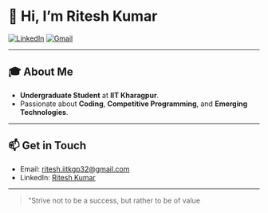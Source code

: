 # 👋 Hi, I’m Ritesh Kumar

[![LinkedIn](https://img.shields.io/badge/LinkedIn-Connect-blue?style=flat&logo=linkedin)](https://www.linkedin.com/in/ritesh-kumar32/) [![Gmail](https://img.shields.io/badge/Gmail-contact-red?style=flat&logo=gmail)](mailto:ritesh.iitkgp32@gmail.com)

---

## 🎓 About Me

- **Undergraduate Student** at **IIT Kharagpur**.
- Passionate about **Coding**, **Competitive Programming**, and **Emerging Technologies**.

---

## 📫 Get in Touch

- Email: [ritesh.iitkgp32@gmail.com](mailto:ritesh.iitkgp32@gmail.com)
- LinkedIn: [Ritesh Kumar](https://www.linkedin.com/in/ritesh-kumar32/)

---

> "Strive not to be a success, but rather to be of value
